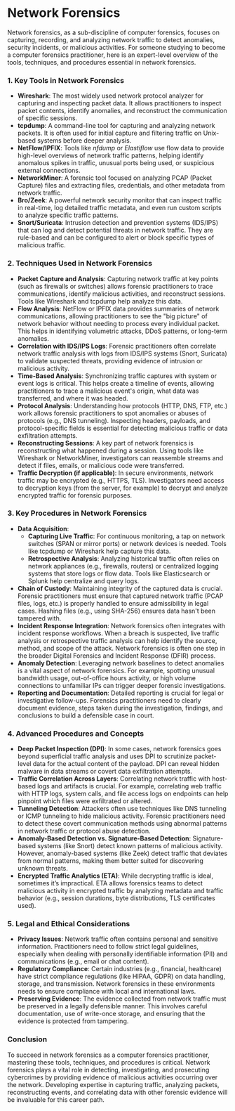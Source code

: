 # Network Forensics

Network forensics, as a sub-discipline of computer forensics, focuses on capturing, recording, and analyzing network traffic to detect anomalies, security incidents, or malicious activities. For someone studying to become a computer forensics practitioner, here is an expert-level overview of the tools, techniques, and procedures essential in network forensics.

### 1. **Key Tools in Network Forensics**
   - **Wireshark**: The most widely used network protocol analyzer for capturing and inspecting packet data. It allows practitioners to inspect packet contents, identify anomalies, and reconstruct the communication of specific sessions. 
   - **tcpdump**: A command-line tool for capturing and analyzing network packets. It is often used for initial capture and filtering traffic on Unix-based systems before deeper analysis.
   - **NetFlow/IPFIX**: Tools like *nfdump* or *Elastiflow* use flow data to provide high-level overviews of network traffic patterns, helping identify anomalous spikes in traffic, unusual ports being used, or suspicious external connections.
   - **NetworkMiner**: A forensic tool focused on analyzing PCAP (Packet Capture) files and extracting files, credentials, and other metadata from network traffic.
   - **Bro/Zeek**: A powerful network security monitor that can inspect traffic in real-time, log detailed traffic metadata, and even run custom scripts to analyze specific traffic patterns.
   - **Snort/Suricata**: Intrusion detection and prevention systems (IDS/IPS) that can log and detect potential threats in network traffic. They are rule-based and can be configured to alert or block specific types of malicious traffic.

### 2. **Techniques Used in Network Forensics**
   - **Packet Capture and Analysis**: Capturing network traffic at key points (such as firewalls or switches) allows forensic practitioners to trace communications, identify malicious activities, and reconstruct sessions. Tools like Wireshark and tcpdump help analyze this data.
   - **Flow Analysis**: NetFlow or IPFIX data provides summaries of network communications, allowing practitioners to see the "big picture" of network behavior without needing to process every individual packet. This helps in identifying volumetric attacks, DDoS patterns, or long-term anomalies.
   - **Correlation with IDS/IPS Logs**: Forensic practitioners often correlate network traffic analysis with logs from IDS/IPS systems (Snort, Suricata) to validate suspected threats, providing evidence of intrusion or malicious activity.
   - **Time-Based Analysis**: Synchronizing traffic captures with system or event logs is critical. This helps create a timeline of events, allowing practitioners to trace a malicious event's origin, what data was transferred, and where it was headed.
   - **Protocol Analysis**: Understanding how protocols (HTTP, DNS, FTP, etc.) work allows forensic practitioners to spot anomalies or abuses of protocols (e.g., DNS tunneling). Inspecting headers, payloads, and protocol-specific fields is essential for detecting malicious traffic or data exfiltration attempts.
   - **Reconstructing Sessions**: A key part of network forensics is reconstructing what happened during a session. Using tools like Wireshark or NetworkMiner, investigators can reassemble streams and detect if files, emails, or malicious code were transferred.
   - **Traffic Decryption (if applicable)**: In secure environments, network traffic may be encrypted (e.g., HTTPS, TLS). Investigators need access to decryption keys (from the server, for example) to decrypt and analyze encrypted traffic for forensic purposes.

### 3. **Key Procedures in Network Forensics**
   - **Data Acquisition**: 
     - **Capturing Live Traffic**: For continuous monitoring, a tap on network switches (SPAN or mirror ports) or network devices is needed. Tools like tcpdump or Wireshark help capture this data.
     - **Retrospective Analysis**: Analyzing historical traffic often relies on network appliances (e.g., firewalls, routers) or centralized logging systems that store logs or flow data. Tools like Elasticsearch or Splunk help centralize and query logs.
   - **Chain of Custody**: Maintaining integrity of the captured data is crucial. Forensic practitioners must ensure that captured network traffic (PCAP files, logs, etc.) is properly handled to ensure admissibility in legal cases. Hashing files (e.g., using SHA-256) ensures data hasn't been tampered with.
   - **Incident Response Integration**: Network forensics often integrates with incident response workflows. When a breach is suspected, live traffic analysis or retrospective traffic analysis can help identify the source, method, and scope of the attack. Network forensics is often one step in the broader Digital Forensics and Incident Response (DFIR) process.
   - **Anomaly Detection**: Leveraging network baselines to detect anomalies is a vital aspect of network forensics. For example, spotting unusual bandwidth usage, out-of-office hours activity, or high volume connections to unfamiliar IPs can trigger deeper forensic investigations.
   - **Reporting and Documentation**: Detailed reporting is crucial for legal or investigative follow-ups. Forensics practitioners need to clearly document evidence, steps taken during the investigation, findings, and conclusions to build a defensible case in court.

### 4. **Advanced Procedures and Concepts**
   - **Deep Packet Inspection (DPI)**: In some cases, network forensics goes beyond superficial traffic analysis and uses DPI to scrutinize packet-level data for the actual content of the payload. DPI can reveal hidden malware in data streams or covert data exfiltration attempts.
   - **Traffic Correlation Across Layers**: Correlating network traffic with host-based logs and artifacts is crucial. For example, correlating web traffic with HTTP logs, system calls, and file access logs on endpoints can help pinpoint which files were exfiltrated or altered.
   - **Tunneling Detection**: Attackers often use techniques like DNS tunneling or ICMP tunneling to hide malicious activity. Forensic practitioners need to detect these covert communication methods using abnormal patterns in network traffic or protocol abuse detection.
   - **Anomaly-Based Detection vs. Signature-Based Detection**: Signature-based systems (like Snort) detect known patterns of malicious activity. However, anomaly-based systems (like Zeek) detect traffic that deviates from normal patterns, making them better suited for discovering unknown threats.
   - **Encrypted Traffic Analytics (ETA)**: While decrypting traffic is ideal, sometimes it’s impractical. ETA allows forensics teams to detect malicious activity in encrypted traffic by analyzing metadata and traffic behavior (e.g., session durations, byte distributions, TLS certificates used).

### 5. **Legal and Ethical Considerations**
   - **Privacy Issues**: Network traffic often contains personal and sensitive information. Practitioners need to follow strict legal guidelines, especially when dealing with personally identifiable information (PII) and communications (e.g., email or chat content).
   - **Regulatory Compliance**: Certain industries (e.g., financial, healthcare) have strict compliance regulations (like HIPAA, GDPR) on data handling, storage, and transmission. Network forensics in these environments needs to ensure compliance with local and international laws.
   - **Preserving Evidence**: The evidence collected from network traffic must be preserved in a legally defensible manner. This involves careful documentation, use of write-once storage, and ensuring that the evidence is protected from tampering.

### Conclusion
To succeed in network forensics as a computer forensics practitioner, mastering these tools, techniques, and procedures is critical. Network forensics plays a vital role in detecting, investigating, and prosecuting cybercrimes by providing evidence of malicious activities occurring over the network. Developing expertise in capturing traffic, analyzing packets, reconstructing events, and correlating data with other forensic evidence will be invaluable for this career path.